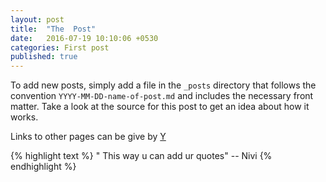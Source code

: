 ```yaml
---
layout: post
title:  "The  Post"
date:   2016-07-19 10:10:06 +0530
categories: First post
published: true
---
```


To add new posts, simply add a file in the `_posts` directory that follows the convention `YYYY-MM-DD-name-of-post.md` and includes the necessary front matter. Take a look at the source for this post to get an idea about how it works.

Links to other pages can be give by [Y]

{% highlight text %}
" This way u can add ur quotes"
       	     	     	-- Nivi
{% endhighlight %}


[Y]: /image/1.jpg
